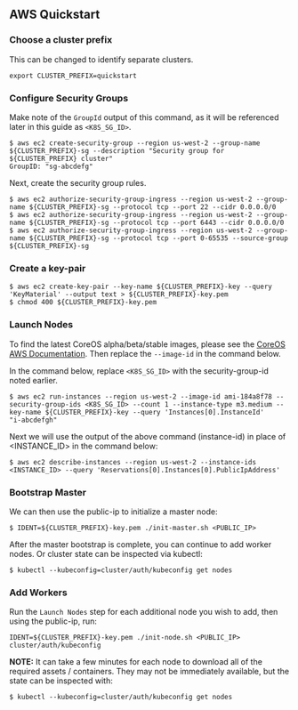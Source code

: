 ## AWS Quickstart

### Choose a cluster prefix

This can be changed to identify separate clusters.

```
export CLUSTER_PREFIX=quickstart
```

### Configure Security Groups

Make note of the `GroupId` output of this command, as it will be referenced later in this guide as `<K8S_SG_ID>`.

```
$ aws ec2 create-security-group --region us-west-2 --group-name ${CLUSTER_PREFIX}-sg --description "Security group for ${CLUSTER_PREFIX} cluster"
GroupID: "sg-abcdefg"
```

Next, create the security group rules.

```
$ aws ec2 authorize-security-group-ingress --region us-west-2 --group-name ${CLUSTER_PREFIX}-sg --protocol tcp --port 22 --cidr 0.0.0.0/0
$ aws ec2 authorize-security-group-ingress --region us-west-2 --group-name ${CLUSTER_PREFIX}-sg --protocol tcp --port 6443 --cidr 0.0.0.0/0
$ aws ec2 authorize-security-group-ingress --region us-west-2 --group-name ${CLUSTER_PREFIX}-sg --protocol tcp --port 0-65535 --source-group ${CLUSTER_PREFIX}-sg
```

### Create a key-pair

```
$ aws ec2 create-key-pair --key-name ${CLUSTER_PREFIX}-key --query 'KeyMaterial' --output text > ${CLUSTER_PREFIX}-key.pem
$ chmod 400 ${CLUSTER_PREFIX}-key.pem
```

### Launch Nodes

To find the latest CoreOS alpha/beta/stable images, please see the [CoreOS AWS Documentation](https://coreos.com/os/docs/latest/booting-on-ec2.html). Then replace the `--image-id` in the command below.

In the command below, replace `<K8S_SG_ID>` with the security-group-id noted earlier.

```
$ aws ec2 run-instances --region us-west-2 --image-id ami-184a8f78 --security-group-ids <K8S_SG_ID> --count 1 --instance-type m3.medium --key-name ${CLUSTER_PREFIX}-key --query 'Instances[0].InstanceId'
"i-abcdefgh"
```

Next we will use the output of the above command (instance-id) in place of <INSTANCE_ID> in the command below:

```
$ aws ec2 describe-instances --region us-west-2 --instance-ids <INSTANCE_ID> --query 'Reservations[0].Instances[0].PublicIpAddress'
```

### Bootstrap Master

We can then use the public-ip to initialize a master node:

```
$ IDENT=${CLUSTER_PREFIX}-key.pem ./init-master.sh <PUBLIC_IP>
```

After the master bootstrap is complete, you can continue to add worker nodes. Or cluster state can be inspected via kubectl:

```
$ kubectl --kubeconfig=cluster/auth/kubeconfig get nodes
```

### Add Workers

Run the `Launch Nodes` step for each additional node you wish to add, then using the public-ip, run:

```
IDENT=${CLUSTER_PREFIX}-key.pem ./init-node.sh <PUBLIC_IP> cluster/auth/kubeconfig
```

**NOTE:** It can take a few minutes for each node to download all of the required assets / containers.
 They may not be immediately available, but the state can be inspected with:

```
$ kubectl --kubeconfig=cluster/auth/kubeconfig get nodes
```
